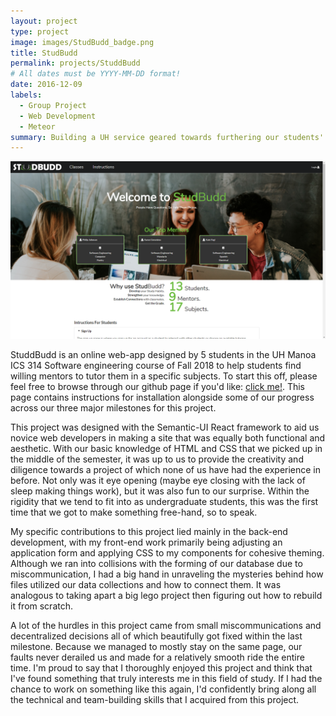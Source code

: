 ```yaml
---
layout: project
type: project
image: images/StudBudd_badge.png
title: StudBudd
permalink: projects/StuddBudd
# All dates must be YYYY-MM-DD format!
date: 2016-12-09
labels:
  - Group Project
  - Web Development
  - Meteor
summary: Building a UH service geared towards furthering our students' studies.
---
```

<img class="ui image" src="../images/StudBudd_screenshot.PNG">

StuddBudd is an online web-app designed by 5 students in the UH Manoa ICS 314 Software engineering course of Fall 2018 to help students find willing mentors to tutor them in a specific subjects. To start this off, please feel free to browse through our github page if you'd like: [click me!](https://studbudd.github.io/). This page contains instructions for installation alongside some of our progress across our three major milestones for this project.

This project was designed with the Semantic-UI React framework to aid us novice web developers in making a site that was equally both functional and aesthetic. With our basic knowledge of HTML and CSS that we picked up in the middle of the semester, it was up to us to provide the creativity and diligence towards a project of which none of us have had the experience in before. Not only was it eye opening (maybe eye closing with the lack of sleep making things work), but it was also fun to our surprise. Within the rigidity that we tend to fit into as undergraduate students, this was the first time that we got to make something free-hand, so to speak.

My specific contributions to this project lied mainly in the back-end development, with my front-end work primarily being adjusting an application form and applying CSS to my components for cohesive theming. Although we ran into collisions with the forming of our database due to miscommunication, I had a big hand in unraveling the mysteries behind how files utilized our data collections and how to connect them. It was analogous to taking apart a big lego project then figuring out how to rebuild it from scratch. 

A lot of the hurdles in this project came from small miscommunications and decentralized decisions all of which beautifully got fixed within the last milestone. Because we managed to mostly stay on the same page, our faults never derailed us and made for a relatively smooth ride the entire time. I'm proud to say that I thoroughly enjoyed this project and think that I've found something that truly interests me in this field of study. If I had the chance to work on something like this again, I'd confidently bring along all the technical and team-building skills that I acquired from this project.
